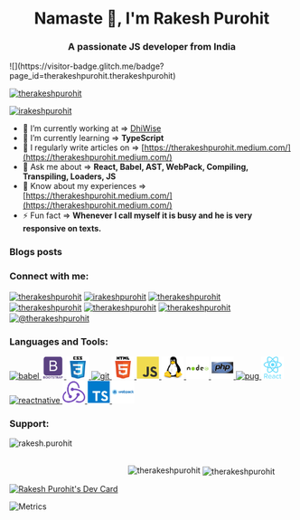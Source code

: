 <h1 align="center">Namaste 🙏, I'm Rakesh Purohit</h1>
<h3 align="center">A passionate JS developer from India</h3>

<p align="left">
 ![](https://visitor-badge.glitch.me/badge?page_id=therakeshpurohit.therakeshpurohit)
</p>


<p align="left">
  <a href="https://github.com/ryo-ma/github-profile-trophy">
    <img
      src="https://github-profile-trophy.vercel.app/?username=therakeshpurohit"
      alt="therakeshpurohit"
    />
  </a>
</p>

<p align="left">
  <a href="https://twitter.com/irakeshpurohit" target="blank"
    ><img
      src="https://img.shields.io/twitter/follow/irakeshpurohit?logo=twitter&style=for-the-badge"
      alt="irakeshpurohit"
  /></a>
</p>

- 🔭 I’m currently working at => [DhiWise](https://www.dhiwise.com)
- 🌱 I’m currently learning => **TypeScript**
- 📝 I regularly write articles on => [https://therakeshpurohit.medium.com/](https://therakeshpurohit.medium.com/)
- 💬 Ask me about  => **React, Babel, AST, WebPack, Compiling, Transpiling, Loaders, JS**
- 📄 Know about my experiences => [https://therakeshpurohit.medium.com/](https://therakeshpurohit.medium.com/)
- ⚡ Fun fact => **Whenever I call myself it is busy and he is very responsive on texts.**

### Blogs posts
<!-- BLOG-POST-LIST:START -->
<!-- BLOG-POST-LIST:END -->

<h3 align="left">Connect with me:</h3>
<p align="left">
  <a href="https://dev.to/therakeshpurohit" target="blank"
    ><img
      title="DEV.to"
      align="center"
      src="https://cdn.jsdelivr.net/npm/simple-icons@3.0.1/icons/dev-dot-to.svg"
      alt="therakeshpurohit"
      height="30"
      width="40"
  /></a>
  <a href="https://twitter.com/irakeshpurohit" target="blank"
    ><img
      title="Twitter"
      align="center"
      src="https://raw.githubusercontent.com/rahuldkjain/github-profile-readme-generator/master/src/images/icons/Social/twitter.svg"
      alt="irakeshpurohit"
      height="30"
      width="40"
  /></a>
  <a href="https://linkedin.com/in/therakeshpurohit" target="blank"
    ><img
      title="LinkedIn"
      align="center"
      src="https://raw.githubusercontent.com/rahuldkjain/github-profile-readme-generator/master/src/images/icons/Social/linked-in-alt.svg"
      alt="therakeshpurohit"
      height="30"
      width="40"
  /></a>
  <a
    href="https://stackoverflow.com/users/11320820/therakeshpurohit"
    target="blank"
    ><img
      title="Stackoverflow"
      align="center"
      src="https://raw.githubusercontent.com/rahuldkjain/github-profile-readme-generator/master/src/images/icons/Social/stack-overflow.svg"
      alt="therakeshpurohit"
      height="30"
      width="40"
  /></a>
  <a href="https://codesandbox.com/therakeshpurohit" target="blank"
    ><img
      title="Codesandbox"
      align="center"
      src="https://cdn.jsdelivr.net/npm/simple-icons@3.0.1/icons/codesandbox.svg"
      alt="therakeshpurohit"
      height="30"
      width="40"
  /></a>
  <a href="https://instagram.com/therakeshpurohit" target="blank"
    ><img
      title="Instagram"
      align="center"
      src="https://raw.githubusercontent.com/rahuldkjain/github-profile-readme-generator/master/src/images/icons/Social/instagram.svg"
      alt="therakeshpurohit"
      height="30"
      width="40"
  /></a>
  <a href="https://medium.com/@therakeshpurohit" target="blank"
    ><img
      title="Medium"
      align="center"
      src="https://raw.githubusercontent.com/rahuldkjain/github-profile-readme-generator/master/src/images/icons/Social/medium.svg"
      alt="@therakeshpurohit"
      height="30"
      width="40"
  /></a>
</p>

<h3 align="left">Languages and Tools:</h3>

<p align="left">
  <a href="https://babeljs.io/" target="_blank">
    <img
      title="Babel"
      src="https://www.vectorlogo.zone/logos/babeljs/babeljs-icon.svg"
      alt="babel"
      width="40"
      height="40"
    />
  </a>
  <a href="https://getbootstrap.com" target="_blank">
    <img
      title="Bootstrap"
      src="https://raw.githubusercontent.com/devicons/devicon/master/icons/bootstrap/bootstrap-plain-wordmark.svg"
      alt="bootstrap"
      width="40"
      height="40"
    />
  </a>
  <a href="https://www.w3schools.com/css/" target="_blank">
    <img
      title="CSS3"
      src="https://raw.githubusercontent.com/devicons/devicon/master/icons/css3/css3-original-wordmark.svg"
      alt="css3"
      width="40"
      height="40"
    />
  </a>
  <a href="https://git-scm.com/" target="_blank">
    <img
      title="Git"
      src="https://www.vectorlogo.zone/logos/git-scm/git-scm-icon.svg"
      alt="git"
      width="40"
      height="40"
    />
  </a>
  <a href="https://www.w3.org/html/" target="_blank">
    <img
      title="HTML5"
      src="https://raw.githubusercontent.com/devicons/devicon/master/icons/html5/html5-original-wordmark.svg"
      alt="html5"
      width="40"
      height="40"
    />
  </a>
  <a
    href="https://developer.mozilla.org/en-US/docs/Web/JavaScript"
    target="_blank"
  >
    <img
      title="JavaScript"
      src="https://raw.githubusercontent.com/devicons/devicon/master/icons/javascript/javascript-original.svg"
      alt="javascript"
      width="40"
      height="40"
    />
  </a>
  <a href="https://www.linux.org/" target="_blank">
    <img
      title="Linux"
      src="https://raw.githubusercontent.com/devicons/devicon/master/icons/linux/linux-original.svg"
      alt="linux"
      width="40"
      height="40"
    />
  </a>
  <a href="https://nodejs.org" target="_blank">
    <img
      title="NodeJS"
      src="https://raw.githubusercontent.com/devicons/devicon/master/icons/nodejs/nodejs-original-wordmark.svg"
      alt="nodejs"
      width="40"
      height="40"
    />
  </a>
  <a href="https://www.php.net" target="_blank">
    <img
      title="PHP"
      src="https://raw.githubusercontent.com/devicons/devicon/master/icons/php/php-original.svg"
      alt="php"
      width="40"
      height="40"
    />
  </a>
  <a href="https://pugjs.org" target="_blank">
    <img
      title="Pug"
      src="https://cdn.worldvectorlogo.com/logos/pug.svg"
      alt="pug"
      width="40"
      height="40"
    />
  </a>
  <a href="https://reactjs.org/" target="_blank">
    <img
      title="React"
      src="https://raw.githubusercontent.com/devicons/devicon/master/icons/react/react-original-wordmark.svg"
      alt="react"
      width="40"
      height="40"
    />
  </a>
  <a href="https://reactnative.dev/" target="_blank">
    <img
      title="ReactNative"
      src="https://reactnative.dev/img/header_logo.svg"
      alt="reactnative"
      width="40"
      height="40"
    />
  </a>
  <a href="https://redux.js.org" target="_blank">
    <img
      title="Redux"
      src="https://raw.githubusercontent.com/devicons/devicon/master/icons/redux/redux-original.svg"
      alt="redux"
      width="40"
      height="40"
    />
  </a>
  <a href="https://www.typescriptlang.org/" target="_blank">
    <img
      title="TypeScript"
      src="https://raw.githubusercontent.com/devicons/devicon/master/icons/typescript/typescript-original.svg"
      alt="typescript"
      width="40"
      height="40"
    />
  </a>
  <a href="https://webpack.js.org" target="_blank">
    <img
      title="Webpack"
      src="https://raw.githubusercontent.com/devicons/devicon/d00d0969292a6569d45b06d3f350f463a0107b0d/icons/webpack/webpack-original-wordmark.svg"
      alt="webpack"
      width="40"
      height="40"
    />
  </a>
</p>

<h3 align="left">Support:</h3>
<p>
  <a href="https://www.buymeacoffee.com/rakesh.purohit">
    <img
      title="BuyMeCoffee"
      align="left"
      src="https://cdn.buymeacoffee.com/buttons/v2/default-yellow.png"
      height="50"
      width="210"
      alt="rakesh.purohit"
  /></a>
</p>
<br /><br />

<p>
  <img
    align="left"
    src="https://github-readme-stats.vercel.app/api/top-langs?username=therakeshpurohit&show_icons=true&locale=en&layout=compact"
    alt="therakeshpurohit"
  />
</p>

<p>
  &nbsp;<img
    align="center"
    src="https://github-readme-stats.vercel.app/api?username=therakeshpurohit&show_icons=true&locale=en"
    alt="therakeshpurohit"
  />
</p>

<a href="https://app.daily.dev/irakeshpurohit">
 <img
    title="DailyDev"
    src="https://api.daily.dev/devcards/c17bb2b9816d40cd842f1d6109361bca.png?r=lhg"
    width="400"
    alt="Rakesh Purohit's Dev Card"/>
</a>

<!--
**TheRakeshPurohit/therakeshpurohit** is a ✨ _special_ ✨ repository because its `README.md` (this file) appears on your GitHub profile.
-->
![Metrics](https://metrics.lecoq.io/therakeshpurohit)

